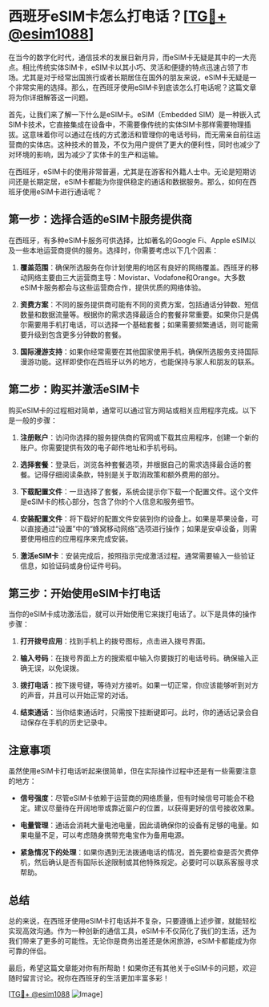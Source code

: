 # 西班牙eSIM卡怎么打电话？[[TG💪+ @esim1088](https://t.me/s/esim1088)]

在当今的数字化时代，通信技术的发展日新月异，而eSIM卡无疑是其中的一大亮点。相比传统实体SIM卡，eSIM卡以其小巧、灵活和便捷的特点迅速占领了市场。尤其是对于经常出国旅行或者长期居住在国外的朋友来说，eSIM卡无疑是一个非常实用的选择。那么，在西班牙使用eSIM卡到底该怎么打电话呢？这篇文章将为你详细解答这一问题。

首先，让我们来了解一下什么是eSIM卡。eSIM（Embedded SIM）是一种嵌入式SIM卡技术，它直接集成在设备中，不需要像传统的实体SIM卡那样需要物理插拔。这意味着你可以通过在线的方式激活和管理你的电话号码，而无需亲自前往运营商的实体店。这种技术的普及，不仅为用户提供了更大的便利性，同时也减少了对环境的影响，因为减少了实体卡的生产和运输。

在西班牙，eSIM卡的使用非常普遍，尤其是在游客和外籍人士中。无论是短期访问还是长期定居，eSIM卡都能为你提供稳定的通话和数据服务。那么，如何在西班牙使用eSIM卡进行通话呢？

## 第一步：选择合适的eSIM卡服务提供商

在西班牙，有多种eSIM卡服务可供选择，比如著名的Google Fi、Apple eSIM以及一些本地运营商提供的服务。选择时，你需要考虑以下几个因素：

1. **覆盖范围**：确保所选服务在你计划使用的地区有良好的网络覆盖。西班牙的移动网络主要由三大运营商主导：Movistar、Vodafone和Orange。大多数eSIM卡服务都会与这些运营商合作，提供优质的网络体验。
   
2. **资费方案**：不同的服务提供商可能有不同的资费方案，包括通话分钟数、短信数量和数据流量等。根据你的需求选择最适合的套餐非常重要。如果你只是偶尔需要用手机打电话，可以选择一个基础套餐；如果需要频繁通话，则可能需要升级到包含更多分钟数的套餐。

3. **国际漫游支持**：如果你经常需要在其他国家使用手机，确保所选服务支持国际漫游功能。这样即使你在西班牙以外的地方，也能保持与家人和朋友的联系。

## 第二步：购买并激活eSIM卡

购买eSIM卡的过程相对简单，通常可以通过官方网站或相关应用程序完成。以下是一般的步骤：

1. **注册账户**：访问你选择的服务提供商的官网或下载其应用程序，创建一个新的账户。你需要提供有效的电子邮件地址和手机号码。

2. **选择套餐**：登录后，浏览各种套餐选项，并根据自己的需求选择最合适的套餐。记得仔细阅读条款，特别是关于取消政策和额外费用的部分。

3. **下载配置文件**：一旦选择了套餐，系统会提示你下载一个配置文件。这个文件是eSIM卡的核心部分，包含了你的个人信息和服务细节。

4. **安装配置文件**：将下载好的配置文件安装到你的设备上。如果是苹果设备，可以直接通过“设置”中的“蜂窝移动网络”选项进行操作；如果是安卓设备，则需要使用相应的应用程序来完成安装。

5. **激活eSIM卡**：安装完成后，按照指示完成激活过程。通常需要输入一些验证信息，如验证码或身份证件号码。

## 第三步：开始使用eSIM卡打电话

当你的eSIM卡成功激活后，就可以开始使用它来拨打电话了。以下是具体的操作步骤：

1. **打开拨号应用**：找到手机上的拨号图标，点击进入拨号界面。

2. **输入号码**：在拨号界面上方的搜索框中输入你要拨打的电话号码。确保输入正确无误，以免误拨。

3. **拨打电话**：按下拨号键，等待对方接听。如果一切正常，你应该能够听到对方的声音，并且可以开始正常的对话。

4. **结束通话**：当你结束通话时，只需按下挂断键即可。此时，你的通话记录会自动保存在手机的历史记录中。

## 注意事项

虽然使用eSIM卡打电话听起来很简单，但在实际操作过程中还是有一些需要注意的地方：

- **信号强度**：尽管eSIM卡依赖于运营商的网络质量，但有时候信号可能会不稳定。建议尽量待在开阔地带或靠近窗户的位置，以获得更好的信号接收效果。

- **电量管理**：通话会消耗大量电池电量，因此请确保你的设备有足够的电量。如果电量不足，可以考虑随身携带充电宝作为备用电源。

- **紧急情况下的处理**：如果你遇到无法拨通电话的情况，首先要检查是否欠费停机，然后确认是否有国际长途限制或其他特殊规定。必要时可以联系客服寻求帮助。

## 总结

总的来说，在西班牙使用eSIM卡打电话并不复杂，只要遵循上述步骤，就能轻松实现高效沟通。作为一种创新的通信工具，eSIM卡不仅简化了我们的生活，还为我们带来了更多的可能性。无论你是商务出差还是休闲旅游，eSIM卡都能成为你可靠的伴侣。

最后，希望这篇文章能对你有所帮助！如果你还有其他关于eSIM卡的问题，欢迎随时留言讨论。祝你在西班牙的生活更加丰富多彩！

[[TG💪+ @esim1088](https://t.me/s/esim1088) ![Image](https://i.postimg.cc/4NQfJmqS/Snipaste-2025-05-13-00-14-12.png)]